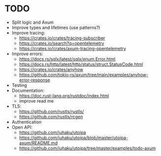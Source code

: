 # TODO

- Split logic and Axum
- Improve types and lifetimes (use patterns?)
- Improve tracing:
  - <https://crates.io/crates/tracing-subscriber>
  - <https://crates.io/search?q=opentelemetry>
  - <https://crates.io/crates/axum-tracing-opentelemetry>
- Improve errors:
  - <https://docs.rs/sqlx/latest/sqlx/enum.Error.html>
  - <https://docs.rs/http/latest/http/status/struct.StatusCode.html>
  - <https://crates.io/crates/anyhow>
  - <https://github.com/tokio-rs/axum/tree/main/examples/anyhow-error-response>
- Testing
- Documentation:
  - <https://doc.rust-lang.org/rustdoc/index.html>
  - improve read me
- TLS:
  - <https://github.com/rustls/rustls/>
  - <https://github.com/rustls/rcgen>
- Authentication
- Open API:
  - <https://github.com/juhaku/utoipa>
  - <https://github.com/juhaku/utoipa/blob/master/utoipa-axum/README.md>
  - <https://github.com/juhaku/utoipa/tree/master/examples/todo-axum>
